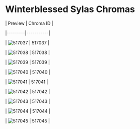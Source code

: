 # Winterblessed Sylas Chromas


| Preview | Chroma ID |

|---------|-----------|

| ![517037](https://raw.communitydragon.org/latest/plugins/rcp-be-lol-game-data/global/default/v1/champion-chroma-images/517/517037.png) | 517037 |

| ![517038](https://raw.communitydragon.org/latest/plugins/rcp-be-lol-game-data/global/default/v1/champion-chroma-images/517/517038.png) | 517038 |

| ![517039](https://raw.communitydragon.org/latest/plugins/rcp-be-lol-game-data/global/default/v1/champion-chroma-images/517/517039.png) | 517039 |

| ![517040](https://raw.communitydragon.org/latest/plugins/rcp-be-lol-game-data/global/default/v1/champion-chroma-images/517/517040.png) | 517040 |

| ![517041](https://raw.communitydragon.org/latest/plugins/rcp-be-lol-game-data/global/default/v1/champion-chroma-images/517/517041.png) | 517041 |

| ![517042](https://raw.communitydragon.org/latest/plugins/rcp-be-lol-game-data/global/default/v1/champion-chroma-images/517/517042.png) | 517042 |

| ![517043](https://raw.communitydragon.org/latest/plugins/rcp-be-lol-game-data/global/default/v1/champion-chroma-images/517/517043.png) | 517043 |

| ![517044](https://raw.communitydragon.org/latest/plugins/rcp-be-lol-game-data/global/default/v1/champion-chroma-images/517/517044.png) | 517044 |

| ![517045](https://raw.communitydragon.org/latest/plugins/rcp-be-lol-game-data/global/default/v1/champion-chroma-images/517/517045.png) | 517045 |